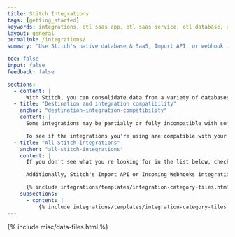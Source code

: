 ```yaml
---
title: Stitch Integrations
tags: [getting_started]
keywords: integrations, etl saas app, etl saas service, etl database, database etl, integration, data source
layout: general
permalink: /integrations/
summary: "Use Stitch's native database & SaaS, Import API, or webhook integrations to connect and replicate your data."

toc: false
input: false
feedback: false

sections:
  - content: |
      With Stitch, you can consolidate data from a variety of databases, SaaS apps, and services into [a single destination]({{ site.baseurl }}/destinations).
  - title: "Destination and integration compatibility"
    anchor: "destination-integration-compatibility"
    content: |
      Some integrations may be partially or fully incompatible with some of the destinations offered by Stitch. For example: some destinations don’t support storing multiple data types in the same column. If a SaaS integration sends over a column with mixed data types, [some destinations may reject the data]({{ link.destinations.storage.rejected-records | prepend: site.baseurl }}).

      To see if the integrations you're using are compatible with your destination, check out the [Destination and Integration Compatibility Guide]({{ link.destinations.overviews.compatibility | prepend: site.baseurl }}).
  - title: "All Stitch integrations"
    anchor: "all-stitch-integrations"
    content: |
      If you don't see what you're looking for in the list below, check out the Singer project. A simple, composable, open-source ETL standard, Singer allows you to extract data from any source. Check out the [Roadmap]({{ site.singer-roadmap }}){:target} or [GitHub repo]({{ site.singer-github }}){:target="new"} to see what's currently being worked on.

      Additionally, Stitch's Import API or Incoming Webhooks integrations can be used to extract data from sources that don't currently have a native integration.

      {% include integrations/templates/integration-category-tiles.html type="where-is-integration" which-integrations="all" %}
    subsections:
      - content: |
          {% include integrations/templates/integration-category-tiles.html type="all-integrations" %}
---
```

{% include misc/data-files.html %}